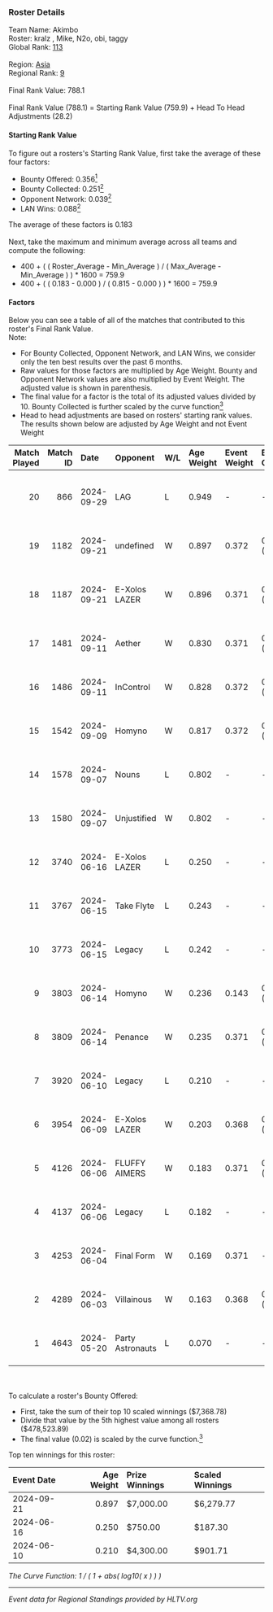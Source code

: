 ### Roster Details<br />
Team Name: Akimbo<br />
Roster: kralz , Mike, N2o, obi, taggy<br />
Global Rank: [113](../../standings_global_2024_11_06.md)<br />
<br />
Region: [Asia]( ../../standings_asia_2024_11_06.md)<br />
Regional Rank: [9]( ../../standings_asia_2024_11_06.md)<br />
<br />
Final Rank Value:  788.1<br />
<br />
Final Rank Value (788.1) = Starting Rank Value (759.9) + Head To Head Adjustments (28.2)<br />

#### Starting Rank Value<br />
To figure out a rosters's Starting Rank Value, first take the average of these four factors:<br />
- Bounty Offered: 0.356[<sup>1</sup>](#table2)
- Bounty Collected: 0.251[<sup>2</sup>](#table1)
- Opponent Network: 0.039[<sup>2</sup>](#table1)
- LAN Wins: 0.088[<sup>2</sup>](#table1)

The average of these factors is 0.183<br />
<br />
Next, take the maximum and minimum average across all teams and compute the following:<br />
- 400 + ( ( Roster_Average - Min_Average ) / ( Max_Average - Min_Average ) ) * 1600 = 759.9
- 400 + ( ( 0.183 - 0.000 ) / ( 0.815 - 0.000 ) ) * 1600 = 759.9


#### Factors<br />
Below you can see a table of all of the matches that contributed to this roster's Final Rank Value.<br />
Note:<br />

- For Bounty Collected, Opponent Network, and LAN Wins, we consider only the ten best results over the past 6 months.
- Raw values for those factors are multiplied by Age Weight. Bounty and Opponent Network values are also multiplied by Event Weight. The adjusted value is shown in parenthesis.
- The final value for a factor is the total of its adjusted values divided by 10. Bounty Collected is further scaled by the curve function[<sup>3</sup>](#curveFunction)
- Head to head adjustments are based on rosters' starting rank values. The results shown below are adjusted by Age Weight and not Event Weight
<span id="table1"></span><br />


| Match Played | Match ID | Date       | Opponent         | W/L | Age Weight | Event Weight | Bounty Collected | Opponent Network | LAN Wins  | H2H Adj. | Roster                             |
| -: | -: | :- | :- | :- | :- | :- | :- | :- | :- | -: | :- |
|           20 |      866 | 2024-09-29 | LAG              | L   | 0.949      | -            | -                | -                | -         |   -19.94 | kralz , Mike, N2o, obi, taggy      |
|           19 |     1182 | 2024-09-21 | undefined        | W   | 0.897      | 0.372        | 0.009 (0.003)    | 0.255 (0.085)    | 0 (0.000) |    13.15 | kmrn, kralz , laxiee, N2o, obi     |
|           18 |     1187 | 2024-09-21 | E-Xolos LAZER    | W   | 0.896      | 0.371        | 0.008 (0.003)    | 0.397 (0.132)    | 0 (0.000) |    14.49 | kmrn, kralz , N2o, obi, taggy      |
|           17 |     1481 | 2024-09-11 | Aether           | W   | 0.830      | 0.371        | 0.000 (0.000)    | 0.100 (0.031)    | 0 (0.000) |     4.12 | kmrn, kralz , laxiee, N2o, obi     |
|           16 |     1486 | 2024-09-11 | InControl        | W   | 0.828      | 0.372        | 0.007 (0.002)    | 0.130 (0.040)    | 0 (0.000) |     9.58 | kmrn, kralz , laxiee, N2o, obi     |
|           15 |     1542 | 2024-09-09 | Homyno           | W   | 0.817      | 0.372        | 0.003 (0.001)    | 0.094 (0.029)    | 0 (0.000) |     7.43 | kmrn, kralz , laxiee, N2o, obi     |
|           14 |     1578 | 2024-09-07 | Nouns            | L   | 0.802      | -            | -                | -                | -         |    -4.13 | kmrn, kralz , laxiee, N2o, obi     |
|           13 |     1580 | 2024-09-07 | Unjustified      | W   | 0.802      | -            | -                | -                | 1 (0.802) |     2.93 | kmrn, kralz , laxiee, N2o, obi     |
|           12 |     3740 | 2024-06-16 | E-Xolos LAZER    | L   | 0.250      | -            | -                | -                | -         |    -3.77 | calamity, kralz , laxiee, N2o, obi |
|           11 |     3767 | 2024-06-15 | Take Flyte       | L   | 0.243      | -            | -                | -                | -         |    -3.65 | calamity, kralz , laxiee, N2o, obi |
|           10 |     3773 | 2024-06-15 | Legacy           | L   | 0.242      | -            | -                | -                | -         |    -1.74 | calamity, kralz , laxiee, N2o, obi |
|            9 |     3803 | 2024-06-14 | Homyno           | W   | 0.236      | 0.143        | 0.003 (0.000)    | 0.094 (0.003)    | 0 (0.000) |     2.38 | calamity, kralz , laxiee, N2o, obi |
|            8 |     3809 | 2024-06-14 | Penance          | W   | 0.235      | 0.371        | 0.001 (0.000)    | 0.103 (0.009)    | 0 (0.000) |     2.45 | calamity, kralz , laxiee, N2o, obi |
|            7 |     3920 | 2024-06-10 | Legacy           | L   | 0.210      | -            | -                | -                | -         |    -1.50 | calamity, kralz , laxiee, N2o, obi |
|            6 |     3954 | 2024-06-09 | E-Xolos LAZER    | W   | 0.203      | 0.368        | 0.008 (0.001)    | 0.397 (0.030)    | 0 (0.000) |     3.31 | calamity, kralz , laxiee, N2o, obi |
|            5 |     4126 | 2024-06-06 | FLUFFY AIMERS    | W   | 0.183      | 0.371        | 0.014 (0.001)    | 0.509 (0.035)    | 0 (0.000) |     3.17 | calamity, kralz , laxiee, N2o, obi |
|            4 |     4137 | 2024-06-06 | Legacy           | L   | 0.182      | -            | -                | -                | -         |    -1.29 | calamity, kralz , laxiee, N2o, obi |
|            3 |     4253 | 2024-06-04 | Final Form       | W   | 0.169      | 0.371        | -                | 0.015 (0.001)    | -         |     0.95 | calamity, kralz , laxiee, N2o, obi |
|            2 |     4289 | 2024-06-03 | Villainous       | W   | 0.163      | 0.368        | 0.001 (0.000)    | -                | -         |     1.04 | calamity, kralz , laxiee, N2o, obi |
|            1 |     4643 | 2024-05-20 | Party Astronauts | L   | 0.070      | -            | -                | -                | -         |    -0.80 | calamity, kralz , laxiee, N2o, obi |

<br />
<span id="table2"></span><br />
To calculate a roster's Bounty Offered:<br />

- First, take the sum of their top 10 scaled winnings ($7,368.78)
- Divide that value by the 5th highest value among all rosters ($478,523.89)
- The final value (0.02) is scaled by the curve function.[<sup>3</sup>](#curveFunction)

Top ten winnings for this roster:<br />

| Event Date | Age Weight | Prize Winnings | Scaled Winnings |
| :- | -: | :- | :- |
| 2024-09-21 |      0.897 | $7,000.00      | $6,279.77       |
| 2024-06-16 |      0.250 | $750.00        | $187.30         |
| 2024-06-10 |      0.210 | $4,300.00      | $901.71         |


<span id="curveFunction"></span>_The Curve Function: 1 / ( 1 + abs( log10( x ) ) )_<br />

---
_Event data for Regional Standings provided by HLTV.org_<br />
